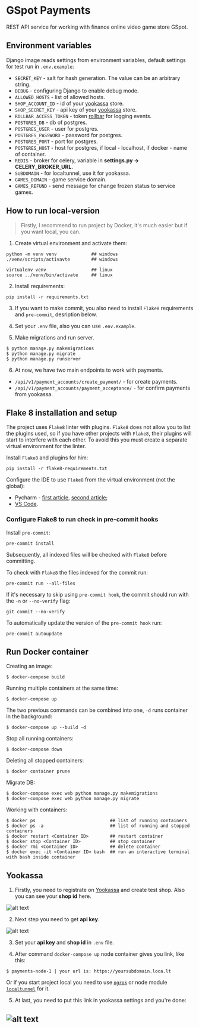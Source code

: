 # GSpot Payments

REST API service for working with finance online video game store GSpot.

## Environment variables

Django image reads settings from environment variables, default settings for test run in `.env.example`:
- `SECRET_KEY` - salt for hash generation. The value can be an arbitrary string.
- `DEBUG` - configuring Django to enable debug mode.
- `ALLOWED_HOSTS` - list of allowed hosts.
- `SHOP_AСCOUNT_ID` - id of your [yookassa](https://yookassa.ru/yooid/signin/step/login?origin=Checkout&returnUrl=https%3A%2F%2Fyookassa.ru%2Fmy%3Fget-auth%3Dyes) store.
- `SHOP_SECRET_KEY` - api key of your [yookassa](https://yookassa.ru/yooid/signin/step/login?origin=Checkout&returnUrl=https%3A%2F%2Fyookassa.ru%2Fmy%3Fget-auth%3Dyes) store.
- `ROLLBAR_ACCESS_TOKEN` - token [rollbar](https://rollbar.com/) for logging events.
- `POSTGRES_DB` - db of postgres.
- `POSTGRES_USER` - user for postgres.
- `POSTGRES_PASSWORD` - password for postgres.
- `POSTGRES_PORT` - port for postgres.
- `POSTGRES_HOST` - host for postgres, if local - localhost, if docker - name of container.
- `REDIS` - broker for celery, variable in **settings.py -> CELERY_BROKER_URL**.
- `SUBDOMAIN` - for localtunnel, use it for yookassa.
- `GAMES_DOMAIN` - game service domain.
- `GAMES_REFUND` - send message for change frozen status to service games.

## How to run local-version

>Firstly, I recommend to run project by Docker, it's much easier but if you want local, you can.

1. Create virtual environment and activate them:

```shell
python -m venv venv             ## windows
./venv/scripts/activavte        ## windows

virtualenv venv                 ## linux
source ../venv/bin/activate     ## linux
```

2. Install requirements:

```shell
pip install -r requirements.txt
```

3. If you want to make commit, you also need to install `Flake8` requirements and `pre-commit`, desription below.

4. Set your `.env` file, also you can use `.env.example`.

5. Make migrations and run server.

```shell
$ python manage.py makemigrations
$ python manage.py migrate
$ python manage.py runserver
```

6. At now, we have two main endpoints to work with payments.

- `/api/v1/payment_accounts/create_payment/` - for create payments.
- `/api/v1/payment_accounts/payment_acceptance/` - for confirm payments from yookassa.
 
## Flake 8 installation and setup
The project uses `Flake8` linter with plugins. `Flake8` does not allow you to list the plugins used, so if you have other projects with `Flake8`, their plugins will start to interfere with each other. To avoid this you must create a separate virtual environment for the linter.

Install `Flake8` and plugins for him:
```shell
pip install -r flake8-requirements.txt
```

Configure the IDE to use `Flake8` from the virtual environment (not the global):
- Pycharm - [first article](https://melevir.medium.com/pycharm-loves-flake-671c7fac4f52), [second article](https://habr.com/en/company/dataart/blog/318776/);
- [VS Code](https://stackoverflow.com/questions/54160207/using-flake8-in-vscode/54160321#54160321).

### Configure Flake8 to run check in pre-commit hooks

Install `pre-commit`:
```shell
pre-commit install
```

Subsequently, all indexed files will be checked with `Flake8` before committing.

To check with `Flake8` the files indexed for the commit run:
```shell
pre-commit run --all-files
```
If it's necessary to skip using `pre-commit hook`, the commit should run with the `-n` or `--no-verify` flag:
```shell
git commit --no-verify
```
To automatically update the version of the `pre-commit hook` run:
```shell
pre-commit autoupdate
```

## Run Docker container

Creating an image:
```shell
$ docker-compose build
```

Running multiple containers at the same time:
```shell
$ docker-compose up
```

The two previous commands can be combined into one, `-d` runs container in the background:
```shell
$ docker-compose up --build -d
```

Stop all running containers:
```shell
$ docker-compose down
```

Deleting all stopped containers:
```shell
$ docker container prune
```

Migrate DB:
```shell
$ docker-compose exec web python manage.py makemigrations
$ docker-compose exec web python manage.py migrate
```

Working with containers:
```shell
$ docker ps                            ## list of running containers
$ docker ps -a                         ## list of running and stopped containers
$ docker restart <Container ID>        ## restart container
$ docker stop <Container ID>           ## stop container
$ docker rmi <Container ID>            ## delete container
$ docker exec -it <Container ID> bash  ## run an interactive terminal with bash inside container
```

## Yookassa

1. Firstly, you need to registrate on [Yookassa](https://yookassa.ru/yooid/signin/step/login?origin=Checkout&returnUrl=https%3A%2F%2Fyookassa.ru%2Fmy%3Fget-auth%3Dyes) and create test shop. Also you can see your **shop id** here.

![alt text](https://i.pinimg.com/originals/2d/97/6c/2d976cf481d6e905136ee8214fcf0f9c.jpg)

2. Next step you need to get **api key**.

![alt text](https://i.pinimg.com/originals/d2/d7/53/d2d753a6a63e375bb7acff6c0631e3d2.jpg)

3. Set your **api key** and **shop id** in `.env` file.

4. After command `docker-compose up` node container gives you link, like this:

```shell
$ payments-node-1 | your url is: https://yoursubdomain.loca.lt
```

Or if you start project local you need to use [`ngrok`](https://ngrok.com/) or node module [`localtunnel`](https://www.npmjs.com/package/localtunnel) for it.

5. At last, you need to put this link in yookassa settings and you're done:

![alt text](https://i.pinimg.com/originals/90/1a/27/901a279e9df3b0da2bcac4f236fc3a4b.png)
-